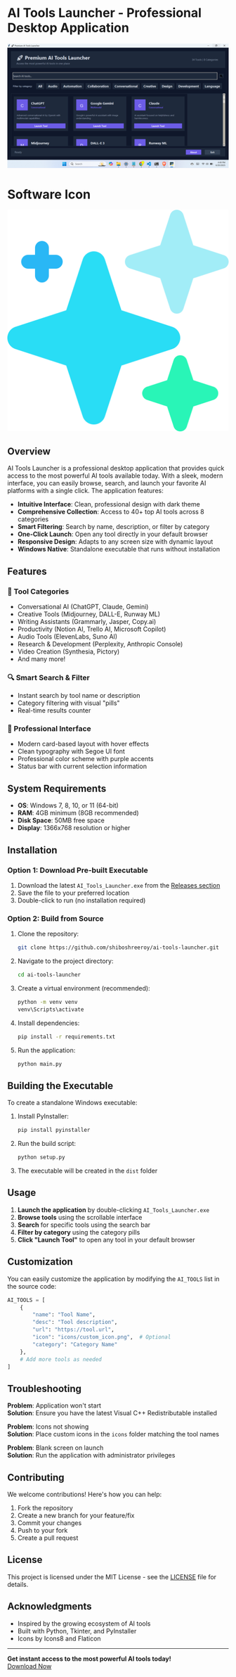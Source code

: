 # AI Tools Launcher - Professional Desktop Application

![AI Tools Launcher Screenshot](./icons/Louncher.png)

# Software Icon 
![Software Logo](./icons/b.png)

## Overview

AI Tools Launcher is a professional desktop application that provides quick access to the most powerful AI tools available today. With a sleek, modern interface, you can easily browse, search, and launch your favorite AI platforms with a single click. The application features:

- **Intuitive Interface**: Clean, professional design with dark theme
- **Comprehensive Collection**: Access to 40+ top AI tools across 8 categories
- **Smart Filtering**: Search by name, description, or filter by category
- **One-Click Launch**: Open any tool directly in your default browser
- **Responsive Design**: Adapts to any screen size with dynamic layout
- **Windows Native**: Standalone executable that runs without installation

## Features

### 🚀 Tool Categories
- Conversational AI (ChatGPT, Claude, Gemini)
- Creative Tools (Midjourney, DALL-E, Runway ML)
- Writing Assistants (Grammarly, Jasper, Copy.ai)
- Productivity (Notion AI, Trello AI, Microsoft Copilot)
- Audio Tools (ElevenLabs, Suno AI)
- Research & Development (Perplexity, Anthropic Console)
- Video Creation (Synthesia, Pictory)
- And many more!

### 🔍 Smart Search & Filter
- Instant search by tool name or description
- Category filtering with visual "pills"
- Real-time results counter

### 🎨 Professional Interface
- Modern card-based layout with hover effects
- Clean typography with Segoe UI font
- Professional color scheme with purple accents
- Status bar with current selection information

## System Requirements

- **OS**: Windows 7, 8, 10, or 11 (64-bit)
- **RAM**: 4GB minimum (8GB recommended)
- **Disk Space**: 50MB free space
- **Display**: 1366x768 resolution or higher

## Installation

### Option 1: Download Pre-built Executable
1. Download the latest `AI_Tools_Launcher.exe` from the [Releases section](./dist/main.exe)
2. Save the file to your preferred location
3. Double-click to run (no installation required)

### Option 2: Build from Source
1. Clone the repository:
   ```bash
   git clone https://github.com/shiboshreeroy/ai-tools-launcher.git
   ```
2. Navigate to the project directory:
   ```bash
   cd ai-tools-launcher
   ```
3. Create a virtual environment (recommended):
   ```bash
   python -m venv venv
   venv\Scripts\activate
   ```
4. Install dependencies:
   ```bash
   pip install -r requirements.txt
   ```
5. Run the application:
   ```bash
   python main.py
   ```

## Building the Executable

To create a standalone Windows executable:

1. Install PyInstaller:
   ```bash
   pip install pyinstaller
   ```
2. Run the build script:
   ```bash
   python setup.py
   ```
3. The executable will be created in the `dist` folder

## Usage

1. **Launch the application** by double-clicking `AI_Tools_Launcher.exe`
2. **Browse tools** using the scrollable interface
3. **Search** for specific tools using the search bar
4. **Filter by category** using the category pills
5. **Click "Launch Tool"** to open any tool in your default browser

## Customization

You can easily customize the application by modifying the `AI_TOOLS` list in the source code:

```python
AI_TOOLS = [
    {
        "name": "Tool Name",
        "desc": "Tool description",
        "url": "https://tool.url",
        "icon": "icons/custom_icon.png",  # Optional
        "category": "Category Name"
    },
    # Add more tools as needed
]
```

## Troubleshooting

**Problem**: Application won't start  
**Solution**: Ensure you have the latest Visual C++ Redistributable installed

**Problem**: Icons not showing  
**Solution**: Place custom icons in the `icons` folder matching the tool names

**Problem**: Blank screen on launch  
**Solution**: Run the application with administrator privileges

## Contributing

We welcome contributions! Here's how you can help:

1. Fork the repository
2. Create a new branch for your feature/fix
3. Commit your changes
4. Push to your fork
5. Create a pull request

## License

This project is licensed under the MIT License - see the [LICENSE](LICENSE) file for details.

## Acknowledgments

- Inspired by the growing ecosystem of AI tools
- Built with Python, Tkinter, and PyInstaller
- Icons by Icons8 and Flaticon

---

**Get instant access to the most powerful AI tools today!**  
[Download Now](./dist/main.exe)